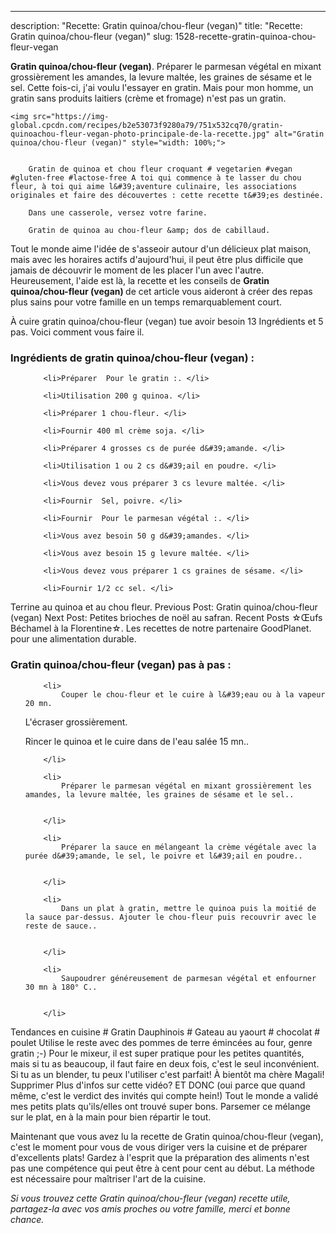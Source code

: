---
description: "Recette: Gratin quinoa/chou-fleur (vegan)"
title: "Recette: Gratin quinoa/chou-fleur (vegan)"
slug: 1528-recette-gratin-quinoa-chou-fleur-vegan

<p>
	<strong>Gratin quinoa/chou-fleur (vegan)</strong>. 
	Préparer le parmesan végétal en mixant grossièrement les amandes, la levure maltée, les graines de sésame et le sel. Cette fois-ci, j&#39;ai voulu l&#39;essayer en gratin. Mais pour mon homme, un gratin sans produits laitiers (crème et fromage) n&#39;est pas un gratin.
</p>
<p>
	
	<img src="https://img-global.cpcdn.com/recipes/b2e53073f9280a79/751x532cq70/gratin-quinoachou-fleur-vegan-photo-principale-de-la-recette.jpg" alt="Gratin quinoa/chou-fleur (vegan)" style="width: 100%;">
	
	
		Gratin de quinoa et chou fleur croquant # vegetarien #vegan #gluten-free #lactose-free A toi qui commence à te lasser du chou fleur, à toi qui aime l&#39;aventure culinaire, les associations originales et faire des découvertes : cette recette t&#39;es destinée.
	
		Dans une casserole, versez votre farine.
	
		Gratin de quinoa au chou-fleur &amp; dos de cabillaud.
	
</p>

Tout le monde aime l'idée de s'asseoir autour d'un délicieux plat maison, mais avec les horaires actifs d'aujourd'hui, il peut être plus difficile que jamais de découvrir le moment de les placer l'un avec l'autre. Heureusement, l'aide est là, la recette et les conseils de <strong> Gratin quinoa/chou-fleur (vegan) </strong> de cet article vous aideront à créer des repas plus sains pour votre famille en un temps remarquablement court.

<!--inarticleads1-->

À cuire gratin quinoa/chou-fleur (vegan) tue avoir besoin 13 Ingrédients et 5 pas. Voici comment vous faire il.

<h3>Ingrédients de gratin quinoa/chou-fleur (vegan) :</h3>

<ol>
	
		<li>Préparer  Pour le gratin :. </li>
	
		<li>Utilisation 200 g quinoa. </li>
	
		<li>Préparer 1 chou-fleur. </li>
	
		<li>Fournir 400 ml crème soja. </li>
	
		<li>Préparer 4 grosses cs de purée d&#39;amande. </li>
	
		<li>Utilisation 1 ou 2 cs d&#39;ail en poudre. </li>
	
		<li>Vous devez vous préparer 3 cs levure maltée. </li>
	
		<li>Fournir  Sel, poivre. </li>
	
		<li>Fournir  Pour le parmesan végétal :. </li>
	
		<li>Vous avez besoin 50 g d&#39;amandes. </li>
	
		<li>Vous avez besoin 15 g levure maltée. </li>
	
		<li>Vous devez vous préparer 1 cs graines de sésame. </li>
	
		<li>Fournir 1/2 cc sel. </li>
	
</ol>

Terrine au quinoa et au chou fleur. Previous Post: Gratin quinoa/chou-fleur (vegan) Next Post: Petites brioches de noël au safran. Recent Posts ☆Œufs Béchamel à la Florentine☆. Les recettes de notre partenaire GoodPlanet. pour une alimentation durable. 

<!--inarticleads2-->

<h3>Gratin quinoa/chou-fleur (vegan) pas à pas :</h3>

<ol>
	
		<li>
			Couper le chou-fleur et le cuire à l&#39;eau ou à la vapeur 20 mn.

L&#39;écraser grossièrement.

Rincer le quinoa et le cuire dans de l&#39;eau salée 15 mn..
			
			
		</li>
	
		<li>
			Préparer le parmesan végétal en mixant grossièrement les amandes, la levure maltée, les graines de sésame et le sel..
			
			
		</li>
	
		<li>
			Préparer la sauce en mélangeant la crème végétale avec la purée d&#39;amande, le sel, le poivre et l&#39;ail en poudre..
			
			
		</li>
	
		<li>
			Dans un plat à gratin, mettre le quinoa puis la moitié de la sauce par-dessus. Ajouter le chou-fleur puis recouvrir avec le reste de sauce..
			
			
		</li>
	
		<li>
			Saupoudrer généreusement de parmesan végétal et enfourner 30 mn à 180° C..
			
			
		</li>
	
</ol>

Tendances en cuisine # Gratin Dauphinois # Gateau au yaourt # chocolat # poulet Utilise le reste avec des pommes de terre émincées au four, genre gratin ;-) Pour le mixeur, il est super pratique pour les petites quantités, mais si tu as beaucoup, il faut faire en deux fois, c&#39;est le seul inconvénient. Si tu as un blender, tu peux l&#39;utiliser c&#39;est parfait! À bientôt ma chère Magali! Supprimer Plus d&#39;infos sur cette vidéo? ET DONC (oui parce que quand même, c&#39;est le verdict des invités qui compte hein!) Tout le monde a validé mes petits plats qu&#39;ils/elles ont trouvé super bons. Parsemer ce mélange sur le plat, en à la main pour bien répartir le tout. 

<!--inarticleads1-->

<p>
Maintenant que vous avez lu la recette de Gratin quinoa/chou-fleur (vegan), c'est le moment pour vous de vous diriger vers la cuisine et de préparer d'excellents plats! Gardez à l'esprit que la préparation des aliments n'est pas une compétence qui peut être à cent pour cent au début. La méthode est nécessaire pour maîtriser l'art de la cuisine.
</p>

<p>
<i>Si vous trouvez cette Gratin quinoa/chou-fleur (vegan) recette utile, partagez-la avec vos amis proches ou votre famille, merci et bonne chance.</i>
</p>
